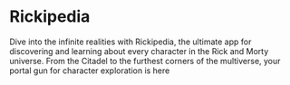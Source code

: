 # Rickipedia
Dive into the infinite realities with Rickipedia, the ultimate app for discovering and learning about every character in the Rick and Morty universe. From the Citadel to the furthest corners of the multiverse, your portal gun for character exploration is here
